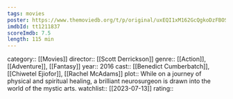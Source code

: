 ```yaml
---
tags: movies
poster: https://www.themoviedb.org/t/p/original/uxEQI1xM162GcQgkoDzFBOSmkRn.jpg
imdbId: tt1211837
scoreImdb: 7.5
length: 115 min
---
```


category:: [[Movies]]
director:: [[Scott Derrickson]]
genre:: [[Action]], [[Adventure]], [[Fantasy]]
year:: 2016
cast:: [[Benedict Cumberbatch]], [[Chiwetel Ejiofor]], [[Rachel McAdams]]
plot:: While on a journey of physical and spiritual healing, a brilliant neurosurgeon is drawn into the world of the mystic arts.
watchlist:: [[2023-07-13]]
rating::
